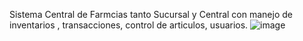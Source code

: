Sistema Central de Farmcias tanto Sucursal y Central con manejo de inventarios , transacciones, control de articulos, usuarios.
![image](https://github.com/user-attachments/assets/6f8654b9-1ac5-4d68-b181-ad83a20f8cff)
